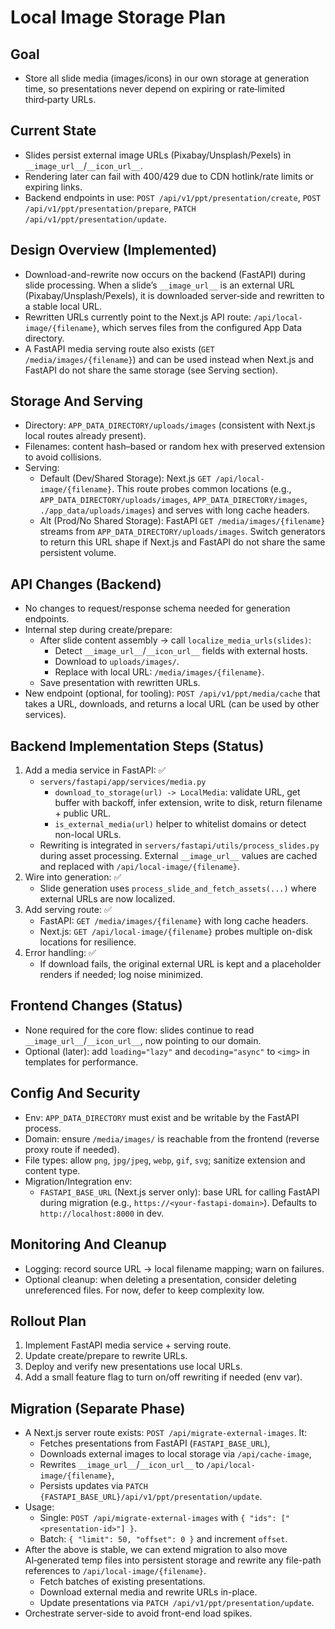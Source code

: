 # Local Image Storage Plan

## Goal

- Store all slide media (images/icons) in our own storage at generation time, so presentations never depend on expiring or rate‑limited third‑party URLs.

## Current State

- Slides persist external image URLs (Pixabay/Unsplash/Pexels) in `__image_url__`/`__icon_url__`.
- Rendering later can fail with 400/429 due to CDN hotlink/rate limits or expiring links.
- Backend endpoints in use: `POST /api/v1/ppt/presentation/create`, `POST /api/v1/ppt/presentation/prepare`, `PATCH /api/v1/ppt/presentation/update`.

## Design Overview (Implemented)

- Download-and-rewrite now occurs on the backend (FastAPI) during slide processing. When a slide’s `__image_url__` is an external URL (Pixabay/Unsplash/Pexels), it is downloaded server‑side and rewritten to a stable local URL.
- Rewritten URLs currently point to the Next.js API route: `/api/local-image/{filename}`, which serves files from the configured App Data directory.
- A FastAPI media serving route also exists (`GET /media/images/{filename}`) and can be used instead when Next.js and FastAPI do not share the same storage (see Serving section).

## Storage And Serving

- Directory: `APP_DATA_DIRECTORY/uploads/images` (consistent with Next.js local routes already present).
- Filenames: content hash–based or random hex with preserved extension to avoid collisions.
- Serving:
  - Default (Dev/Shared Storage): Next.js `GET /api/local-image/{filename}`. This route probes common locations (e.g., `APP_DATA_DIRECTORY/uploads/images`, `APP_DATA_DIRECTORY/images`, `./app_data/uploads/images`) and serves with long cache headers.
  - Alt (Prod/No Shared Storage): FastAPI `GET /media/images/{filename}` streams from `APP_DATA_DIRECTORY/uploads/images`. Switch generators to return this URL shape if Next.js and FastAPI do not share the same persistent volume.

## API Changes (Backend)

- No changes to request/response schema needed for generation endpoints.
- Internal step during create/prepare:
  - After slide content assembly → call `localize_media_urls(slides)`:
    - Detect `__image_url__`/`__icon_url__` fields with external hosts.
    - Download to `uploads/images/`.
    - Replace with local URL: `/media/images/{filename}`.
  - Save presentation with rewritten URLs.
- New endpoint (optional, for tooling): `POST /api/v1/ppt/media/cache` that takes a URL, downloads, and returns a local URL (can be used by other services).

## Backend Implementation Steps (Status)

1. Add a media service in FastAPI: ✅
   - `servers/fastapi/app/services/media.py`
     - `download_to_storage(url) -> LocalMedia`: validate URL, get buffer with backoff, infer extension, write to disk, return filename + public URL.
     - `is_external_media(url)` helper to whitelist domains or detect non-local URLs.
   - Rewriting is integrated in `servers/fastapi/utils/process_slides.py` during asset processing. External `__image_url__` values are cached and replaced with `/api/local-image/{filename}`.
2. Wire into generation: ✅
   - Slide generation uses `process_slide_and_fetch_assets(...)` where external URLs are now localized.
3. Add serving route: ✅
   - FastAPI: `GET /media/images/{filename}` with long cache headers.
   - Next.js: `GET /api/local-image/{filename}` probes multiple on-disk locations for resilience.
4. Error handling: ✅
   - If download fails, the original external URL is kept and a placeholder renders if needed; log noise minimized.

## Frontend Changes (Status)

- None required for the core flow: slides continue to read `__image_url__`/`__icon_url__`, now pointing to our domain.
- Optional (later): add `loading="lazy"` and `decoding="async"` to `<img>` in templates for performance.

## Config And Security

- Env: `APP_DATA_DIRECTORY` must exist and be writable by the FastAPI process.
- Domain: ensure `/media/images/` is reachable from the frontend (reverse proxy route if needed).
- File types: allow `png`, `jpg/jpeg`, `webp`, `gif`, `svg`; sanitize extension and content type.
- Migration/Integration env:
  - `FASTAPI_BASE_URL` (Next.js server only): base URL for calling FastAPI during migration (e.g., `https://<your-fastapi-domain>`). Defaults to `http://localhost:8000` in dev.

## Monitoring And Cleanup

- Logging: record source URL → local filename mapping; warn on failures.
- Optional cleanup: when deleting a presentation, consider deleting unreferenced files. For now, defer to keep complexity low.

## Rollout Plan

1. Implement FastAPI media service + serving route.
2. Update create/prepare to rewrite URLs.
3. Deploy and verify new presentations use local URLs.
4. Add a small feature flag to turn on/off rewriting if needed (env var).

## Migration (Separate Phase)

- A Next.js server route exists: `POST /api/migrate-external-images`. It:
  - Fetches presentations from FastAPI (`FASTAPI_BASE_URL`),
  - Downloads external images to local storage via `/api/cache-image`,
  - Rewrites `__image_url__`/`__icon_url__` to `/api/local-image/{filename}`,
  - Persists updates via `PATCH {FASTAPI_BASE_URL}/api/v1/ppt/presentation/update`.
- Usage:
  - Single: `POST /api/migrate-external-images` with `{ "ids": ["<presentation-id>"] }`.
  - Batch: `{ "limit": 50, "offset": 0 }` and increment `offset`.
- After the above is stable, we can extend migration to also move AI‑generated temp files into persistent storage and rewrite any file-path references to `/api/local-image/{filename}`.
  - Fetch batches of existing presentations.
  - Download external media and rewrite URLs in-place.
  - Update presentations via `PATCH /api/v1/ppt/presentation/update`.
- Orchestrate server-side to avoid front-end load spikes.
